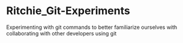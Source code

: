 # Ritchie_Git-Experiments
Experimenting with git commands to better familiarize ourselves with collaborating with other developers using git 
